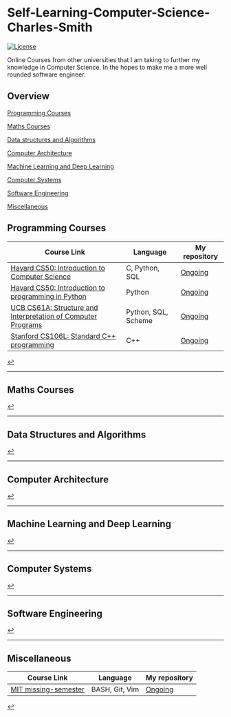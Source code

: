# Self-Learning-Computer-Science-Charles-Smith

[![License](https://img.shields.io/badge/license-MIT%202-green.svg)](https://www.apache.org/licenses/LICENSE-2.0)

Online Courses from other universities that I am taking to further my knowledge in Computer Science. In the hopes to make me a more well rounded software engineer. 

## Overview

[Programming Courses](#programming-courses)

[Maths Courses](#maths-courses)

[Data structures and Algorithms](#data-structures-and-algorithms)

[Computer Architecture](#computer-architecture)

[Machine Learning and Deep Learning](#machine-learning-and-deep-learning)

[Computer Systems](#computer-systems)

[Software Engineering](#software-engineering)

[Miscellaneous](#miscellaneous)

## Programming Courses

| Course Link                                                 | Language | My repository |
| ----------------------------------------------------------- | -------- |---------------|
| [Havard CS50: Introduction to Computer Science](https://cs50.harvard.edu/x/2020/syllabus/) | C, Python, SQL | [Ongoing](https://github.com/cjsmith1541/CS50X-Introduction-to-Computer-Science)|
| [Havard CS50: Introduction to programming in Python](https://cs50.harvard.edu/python/2022/) | Python | [Ongoing](https://github.com/cjsmith1541/CS50-Introduction-to-programming-in-Python) |
| [UCB CS61A: Structure and Interpretation of Computer Programs](https://inst.eecs.berkeley.edu/~cs61a/su20/) | Python, SQL, Scheme | [Ongoing](https://github.com/cjsmith1541/CS61A-Structure-and-Interpretation-of-Computer-Programs) | 
| [Stanford CS106L: Standard C++ programming](http://web.stanford.edu/class/cs106l/) | C++ | [Ongoing](https://github.com/cjsmith1541/CS106L-Standard-cpp-Programming) |

[↩](#overview)	

---

## Maths Courses

[↩](#overview)

---

## Data Structures and Algorithms

[↩](#overview)

---

## Computer Architecture

[↩](#overview)

---

## Machine Learning and Deep Learning

[↩](#overview)

---

## Computer Systems

[↩](#overview)

---

## Software Engineering

[↩](#overview)

---
## Miscellaneous

| Course Link                                                 | Language | My repository |
| ----------------------------------------------------------- | -------- |---------------|
| [MIT missing-semester](https://missing.csail.mit.edu/2020/) | BASH, Git, Vim | [Ongoing](https://github.com/cjsmith1541/MIT-Missing-Semester) |

[↩](#overview)	
